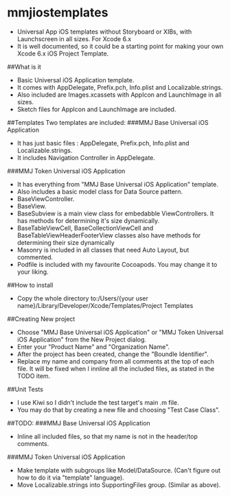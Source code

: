 # mmjiostemplates
* Universal App iOS templates without Storyboard or XIBs, with Launchscreen in all sizes. For Xcode 6.x
* It is well documented, so it could be a starting point for making your own Xcode 6.x iOS Project Template.

##What is it
* Basic Universal iOS Application template.
* It comes with AppDelegate, Prefix.pch, Info.plist and Localizable.strings.
* Also included are Images.xcassets with AppIcon and LaunchImage in all sizes.
* Sketch files for AppIcon and LaunchImage are included.

##Templates
Two templates are included:
###MMJ Base Universal iOS Application
* It has just basic files : AppDelegate, Prefix.pch, Info.plist and Localizable.strings.
* It includes Navigation Controller in AppDelegate.

###MMJ Token Universal iOS Application
* It has everything from "MMJ Base Universal iOS Application" template.
* Also includes a basic model class for Data Source pattern.
* BaseViewController.
* BaseView.
* BaseSubview is a main view class for embedabble ViewControllers. It has methods for determining it's size dynamically.
* BaseTableViewCell, BaseCollectionViewCell and BaseTableViewHeaderFooterView classes also have methods for determining their size dynamically
* Masonry is included in all classes that need Auto Layout, but commented.
* Podfile is included with my favourite Cocoapods. You may change it to your liking.


##How to install
* Copy the whole directory to:/Users/{your user name}/Library/Developer/Xcode/Templates/Project Templates

##Creating New project
* Choose "MMJ Base Universal iOS Application" or "MMJ Token Universal iOS Application" from the New Project dialog.
* Enter your "Product Name" and "Organization Name".
* After the project has been created, change the "Boundle Identifier".
* Replace my name and company from all comments at the top of each file. It will be fixed when I innline all the included files, as stated in the TODO item.

##Unit Tests
* I use Kiwi so I didn't include the test target's main .m file.
* You may do that by creating a new file and choosing "Test Case Class". 


##TODO:
###MMJ Base Universal iOS Application
* Inline all included files, so that my name is not in the header/top comments.


###MMJ Token Universal iOS Application
* Make template with subgroups like Model/DataSource. (Can't figure out how to do it via "template" language).
* Move Localizable.strings into SupportingFiles group. (Similar as above).
